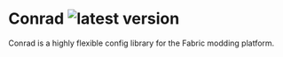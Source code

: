 # Conrad ![latest version](https://img.shields.io/github/v/release/Haven-King/Conrad)
Conrad is a highly flexible config library for the Fabric modding platform.